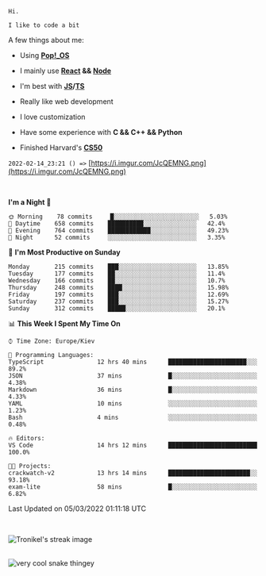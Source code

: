 ```
Hi.

I like to code a bit
```

A few things about me:

-   Using **[Pop!\_OS](https://pop.system76.com/)**

-   I mainly use **[React](https://reactjs.org/) && [Node](https://nodejs.org/en/)**

-   I'm best with **[JS](https://www.javascript.com/)/[TS](https://www.typescriptlang.org/)**

-   Really like web development

-   I love customization

-   Have some experience with **C && C++ && Python**

-   Finished Harvard's **[CS50](https://cs50.harvard.edu)**

`2022-02-14_23:21 () =>` [https://i.imgur.com/JcQEMNG.png](https://i.imgur.com/JcQEMNG.png)

<br>

<!--START_SECTION:waka-->
**I'm a Night 🦉** 

```text
🌞 Morning    78 commits     █░░░░░░░░░░░░░░░░░░░░░░░░   5.03% 
🌆 Daytime    658 commits    ██████████░░░░░░░░░░░░░░░   42.4% 
🌃 Evening    764 commits    ████████████░░░░░░░░░░░░░   49.23% 
🌙 Night      52 commits     ░░░░░░░░░░░░░░░░░░░░░░░░░   3.35%

```
📅 **I'm Most Productive on Sunday** 

```text
Monday       215 commits    ███░░░░░░░░░░░░░░░░░░░░░░   13.85% 
Tuesday      177 commits    ██░░░░░░░░░░░░░░░░░░░░░░░   11.4% 
Wednesday    166 commits    ██░░░░░░░░░░░░░░░░░░░░░░░   10.7% 
Thursday     248 commits    ████░░░░░░░░░░░░░░░░░░░░░   15.98% 
Friday       197 commits    ███░░░░░░░░░░░░░░░░░░░░░░   12.69% 
Saturday     237 commits    ███░░░░░░░░░░░░░░░░░░░░░░   15.27% 
Sunday       312 commits    █████░░░░░░░░░░░░░░░░░░░░   20.1%

```


📊 **This Week I Spent My Time On** 

```text
⌚︎ Time Zone: Europe/Kiev

💬 Programming Languages: 
TypeScript               12 hrs 40 mins      ██████████████████████░░░   89.2% 
JSON                     37 mins             █░░░░░░░░░░░░░░░░░░░░░░░░   4.38% 
Markdown                 36 mins             █░░░░░░░░░░░░░░░░░░░░░░░░   4.33% 
YAML                     10 mins             ░░░░░░░░░░░░░░░░░░░░░░░░░   1.23% 
Bash                     4 mins              ░░░░░░░░░░░░░░░░░░░░░░░░░   0.48%

🔥 Editors: 
VS Code                  14 hrs 12 mins      █████████████████████████   100.0%

🐱‍💻 Projects: 
crackwatch-v2            13 hrs 14 mins      ███████████████████████░░   93.18% 
exam-lite                58 mins             █░░░░░░░░░░░░░░░░░░░░░░░░   6.82%

```


 Last Updated on 05/03/2022 01:11:18 UTC
<!--END_SECTION:waka-->

<br>

<p><img align="center" src="https://github-readme-streak-stats.herokuapp.com/?user=Trunkelis&theme=dark" alt="Tronikel's streak image" /></p>

<br>

<img title="" src="https://raw.githubusercontent.com/Trunkelis/Trunkelis/output/github-contribution-grid-snake.svg" alt="very cool snake thingey" data-align="left">

